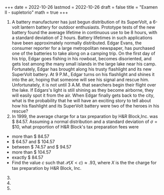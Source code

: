 +++
date      = 2022-10-26
lastmod   = 2022-10-26
draft     = false
title     = "Examen II - supletorio"
math      = true
+++

1.  A battery manufacturer has just begun distribution of its SuperVolt, a 6-volt lantern battery for outdoor enthusiasts. Prototype tests of the new battery found the average lifetime in continuous use to be 8 hours, with a standard deviation of 2 hours. Battery lifetimes in such applications have been approximately normally distributed. Edgar Evans, the consumer reporter for a large metropolitan newspaper, has purchased one of the batteries to take along on a camping trip. On the first day of his trip, Edgar goes fishing in his rowboat, becomes disoriented, and gets lost among the many small islands in the large lake near his camp. Fortunately, Edgar has brought along his trusty flashlight and its new SuperVolt battery. At 9 P.M., Edgar turns on his flashlight and shines it into the air, hoping that someone will see his signal and rescue him. Unfortunately, it is not until 3 A.M. that searchers begin their flight over the lake. If Edgars's light is still shining as they become airborne, they will easily spot it from the air. When Edgar finally gets back to the city, what is the probability that he will have an exciting story to tell about how his flashlight and its SuperVolt battery were two of the heroes in his rescue? 
2. In 1999, the average charge for a tax preparation by H\&R Block,Inc. was $ 84.57. Assuming a normal distribution and a standard deviation of  $\sigma= \$10$, what proportion of H\&R Block's tax preparation fees were
* more than $ 84.57
* $ 64.57 and $ 104.57
* between $ 74.57 and $ 94.57
* more than $ 104.57
* exactly $ 84.57
* Find the value $c$ such that $\mathcal{P}(X< c) \approx .93$, where $X$ is the the charge for tax preparation by H&R Block, Inc.
3.
4.
5.

